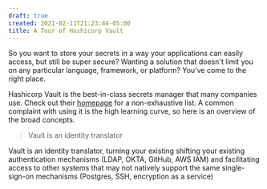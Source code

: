 ```yaml
---
draft: true
created: 2021-02-11T21:23:44-05:00
title: A Tour of Hashicorp Vault
---
```


So you want to store your secrets in a way your applications can easily access, but still be super secure? Wanting a solution that doesn't limit you on any particular language, framework, or platform? You've come to the right place.

Hashicorp Vault is the best-in-class secrets manager that many companies use. Check out their [homepage](https://www.vaultproject.io/) for a non-exhaustive list. A common complaint with using it is the high learning curve, so here is an overview of the broad concepts.

> Vault is an identity translator

Vault is an identity translator, turning your existing shifting your existing authentication mechanisms (LDAP, OKTA, GitHub, AWS IAM) and facilitating access to other systems that may not natively support the same single-sign-on mechanisms (Postgres, SSH, encryption as a service)